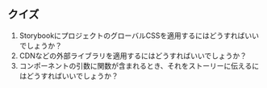## クイズ

1. StorybookにプロジェクトのグローバルCSSを適用するにはどうすればいいでしょうか？
2. CDNなどの外部ライブラリを適用するにはどうすればいいでしょうか？
3. コンポーネントの引数に関数が含まれるとき、それをストーリーに伝えるにはどうすればいいでしょうか？